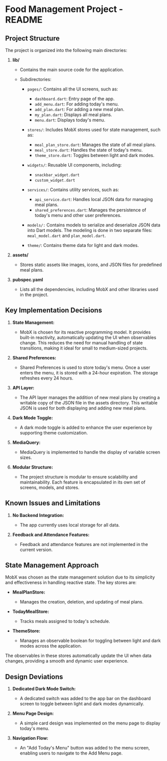 # Food Management Project - README

## Project Structure

The project is organized into the following main directories:

1. **lib/**
   - Contains the main source code for the application.
   - Subdirectories:
     
     - `pages/`: Contains all the UI screens, such as:

        - `dashboard.dart`: Entry page of the app.
        - `add_menu.dart`: For adding today's menu.
        - `add_plan.dart`: For adding a new meal plan.
        - `my_plan.dart`: Displays all meal plans.
        - `menu.dart`: Displays today's menu.

     - `stores/`: Includes MobX stores used for state management, such as:
        - `meal_plan_store.dart`: Manages the state of all meal plans.
        - `meal_store.dart`: Handles the state of today's menu.
        - `theme_store.dart`: Toggles between light and dark modes.
    
     - `widgets/`: Reusable UI components, including:
        - `snackbar_widget.dart`
        - `custom_widget.dart`

     - `services/`: Contains utility services, such as:
       - `api_service.dart`: Handles local JSON data for managing meal plans.
       - `shared_preferences.dart`: Manages the persistence of today's menu and other user preferences.
     - `models/:` Contains models to serialize and deserialize JSON data into Dart models.
     The modeling is done in two separate files: `meal_model.dart` and `plan_model.dart`.
    
     - `theme/`: Contains theme data for light and dark modes.

2. **assets/**
   - Stores static assets like images, icons, and JSON files for predefined meal plans.

3. **pubspec.yaml**
   - Lists all the dependencies, including MobX and other libraries used in the project.

## Key Implementation Decisions

1. **State Management:**
   - MobX is chosen for its reactive programming model. It provides built-in reactivity, automatically updating the UI when observables change. This reduces the need for manual handling of state transitions, making it ideal for small to medium-sized projects.

2. **Shared Preferences:**
   - Shared Preferences is used to store today's menu. Once a user enters the menu, it is stored with a 24-hour expiration. The storage refreshes every 24 hours.

3. **API Layer:**
   - The API layer manages the addition of new meal plans by creating a writable copy of the JSON file in the assets directory. This writable JSON is used for both displaying and adding new meal plans.

4. **Dark Mode Toggle:**
   - A dark mode toggle is added to enhance the user experience by supporting theme customization.

5. **MediaQuery:**
   - MediaQuery is implemented to handle the display of variable screen sizes.

6. **Modular Structure:**
   - The project structure is modular to ensure scalability and maintainability. Each feature is encapsulated in its own set of screens, models, and stores.

## Known Issues and Limitations

1. **No Backend Integration:**
   - The app currently uses local storage for all data.

2. **Feedback and Attendance Features:**
   - Feedback and attendance features are not implemented in the current version.

## State Management Approach

MobX was chosen as the state management solution due to its simplicity and effectiveness in handling reactive state. The key stores are:

- **MealPlanStore:**
  - Manages the creation, deletion, and updating of meal plans.

- **TodayMealStore:**
  - Tracks meals assigned to today's schedule.

- **ThemeStore:**
  - Manages an observable boolean for toggling between light and dark modes across the application.

The observables in these stores automatically update the UI when data changes, providing a smooth and dynamic user experience.

## Design Deviations

1. **Dedicated Dark Mode Switch:**
   - A dedicated switch was added to the app bar on the dashboard screen to toggle between light and dark modes dynamically.

2. **Menu Page Design:**
   - A simple card design was implemented on the menu page to display today's menu.

3. **Navigation Flow:**
   - An "Add Today's Menu" button was added to the menu screen, enabling users to navigate to the Add Menu page.

    
